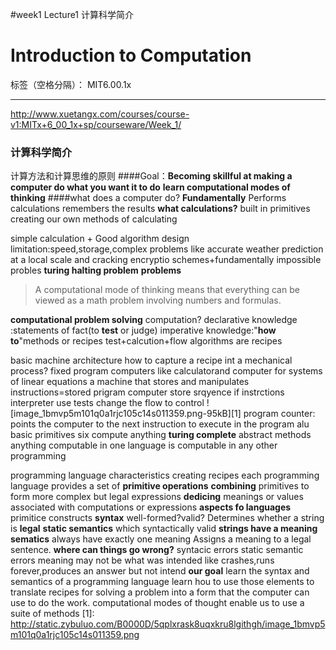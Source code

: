 #week1 Lecture1 计算科学简介
# **Introduction to Computation**
标签（空格分隔）： MIT6.00.1x

---
http://www.xuetangx.com/courses/course-v1:MITx+6_00_1x+sp/courseware/Week_1/

### **计算科学简介**
计算方法和计算思维的原则
####Goal：**Becoming skillful at making a computer do what you want it to do**
**learn computational modes of thinking**
####what does a computer do?
**Fundamentally**
Performs calculations
remembers the results
**what calculations?**
built in primitives
creating our own methods of calculating

simple calculation + Good algorithm design
limitation:speed,storage,complex problems like accurate weather prediction at a local scale and cracking encryptio schemes+fundamentally impossible probles
**turing halting problem**
**problems**
> A computational mode of thinking means that everything can be viewed as a math problem involving numbers and formulas.


**computational problem solving**
computation?
declarative knowledge :statements of fact(to **test** or judge)
imperative knowledge:"**how to**"methods or recipes test+calcution+flow
algorithms are recipes

basic machine architecture
how to capture a recipe int a mechanical process?
fixed program computers like calculatorand computer for systems of linear equations
a machine that stores and manipulates instructions=stored prigram computer
store srqyence if instrctions
interpreter use tests change the flow to control
![image_1bmvp5m101q0a1rjc105c14s011359.png-95kB][1]
program counter: points the computer to the next instruction to execute in the program
alu basic primitives
six compute anything **turing complete**
abstract methods
anything computable in one language is computable in any other programming


programming language characteristics
creating recipes
each programming language provides a set of **primitive operations**
**combining** primitives to form more complex but legal expressions
**dedicing** meanings or values associated with computations or expressions 
**aspects fo languages**
primitice constructs
**syntax** well-formed?valid? Determines whether a string is **legal**
**static semantics** which syntactically valid **strings have a meaning**
**sematics** always have exactly one meaning
Assigns a meaning to a legal sentence.
**where can things go wrong?**
syntacic errors
static semantic errors
meaning may not be what was intended like crashes,runs forever,produces an answer but not intend
**our goal**
learn the syntax and semantics of a programming language
learn hou to use those elements to translate recipes for solving a problem into a form that the computer can use to do the work.
computational modes of thought enable us to use a suite of methods
  [1]: http://static.zybuluo.com/B0000D/5qplxrask8uqxkru8lgithgh/image_1bmvp5m101q0a1rjc105c14s011359.png